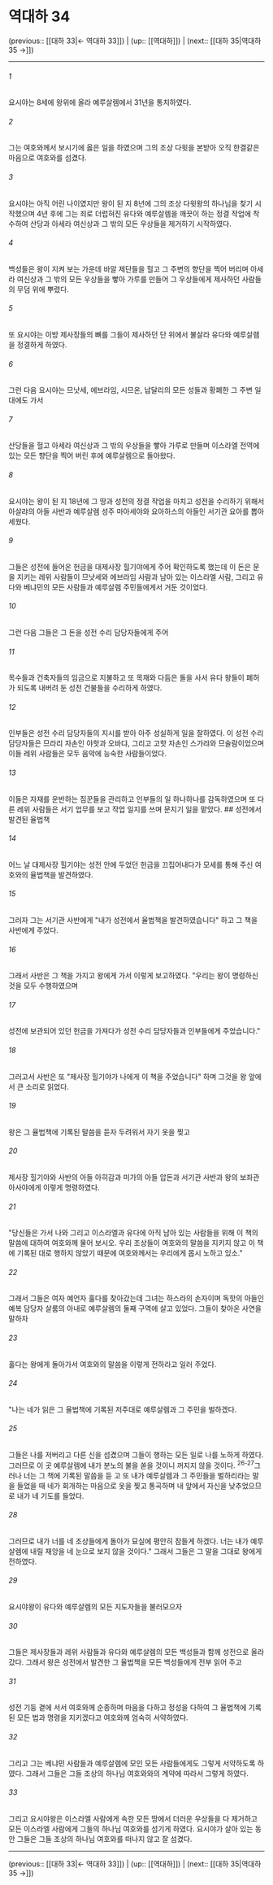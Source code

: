 # 역대하 34

(previous:: [[대하 33|← 역대하 33]]) | (up:: [[역대하]]) | (next:: [[대하 35|역대하 35 →]])

***




###### 1 

요시야는 8세에 왕위에 올라 예루살렘에서 31년을 통치하였다. 



###### 2 

그는 여호와께서 보시기에 옳은 일을 하였으며 그의 조상 다윗을 본받아 오직 한결같은 마음으로 여호와를 섬겼다. 



###### 3 

요시야는 아직 어린 나이였지만 왕이 된 지 8년에 그의 조상 다윗왕의 하나님을 찾기 시작했으며 4년 후에 그는 죄로 더럽혀진 유다와 예루살렘을 깨끗이 하는 정결 작업에 착수하여 산당과 아세라 여신상과 그 밖의 모든 우상들을 제거하기 시작하였다. 



###### 4 

백성들은 왕이 지켜 보는 가운데 바알 제단들을 헐고 그 주변의 향단을 찍어 버리며 아세라 여신상과 그 밖의 모든 우상들을 빻아 가루를 만들어 그 우상들에게 제사하던 사람들의 무덤 위에 뿌렸다. 



###### 5 

또 요시야는 이방 제사장들의 뼈를 그들이 제사하던 단 위에서 불살라 유다와 예루살렘을 정결하게 하였다. 



###### 6 

그런 다음 요시야는 므낫세, 에브라임, 시므온, 납달리의 모든 성들과 황폐한 그 주변 일대에도 가서 



###### 7 

산당들을 헐고 아세라 여신상과 그 밖의 우상들을 빻아 가루로 만들며 이스라엘 전역에 있는 모든 향단을 찍어 버린 후에 예루살렘으로 돌아왔다. 



###### 8 

요시야는 왕이 된 지 18년에 그 땅과 성전의 정결 작업을 마치고 성전을 수리하기 위해서 아살랴의 아들 사반과 예루살렘 성주 마아세야와 요아하스의 아들인 서기관 요아를 뽑아 세웠다. 



###### 9 

그들은 성전에 들어온 헌금을 대제사장 힐기야에게 주어 확인하도록 했는데 이 돈은 문을 지키는 레위 사람들이 므낫세와 에브라임 사람과 남아 있는 이스라엘 사람, 그리고 유다와 베냐민의 모든 사람들과 예루살렘 주민들에게서 거둔 것이었다. 



###### 10 

그런 다음 그들은 그 돈을 성전 수리 담당자들에게 주어 



###### 11 

목수들과 건축자들의 임금으로 지불하고 또 목재와 다듬은 돌을 사서 유다 왕들이 폐허가 되도록 내버려 둔 성전 건물들을 수리하게 하였다. 



###### 12 

인부들은 성전 수리 담당자들의 지시를 받아 아주 성실하게 일을 잘하였다. 이 성전 수리 담당자들은 므라리 자손인 야핫과 오바댜, 그리고 고핫 자손인 스가랴와 므술람이었으며 이들 레위 사람들은 모두 음악에 능숙한 사람들이었다. 



###### 13 

이들은 자재를 운반하는 짐꾼들을 관리하고 인부들의 일 하나하나를 감독하였으며 또 다른 레위 사람들은 서기 업무를 보고 작업 일지를 쓰며 문지기 일을 맡았다. ## 성전에서 발견된 율법책 



###### 14 

어느 날 대제사장 힐기야는 성전 안에 두었던 헌금을 끄집어내다가 모세를 통해 주신 여호와의 율법책을 발견하였다. 



###### 15 

그러자 그는 서기관 사반에게 "내가 성전에서 율법책을 발견하였습니다" 하고 그 책을 사반에게 주었다. 



###### 16 

그래서 사반은 그 책을 가지고 왕에게 가서 이렇게 보고하였다. "우리는 왕이 명령하신 것을 모두 수행하였으며 



###### 17 

성전에 보관되어 있던 헌금을 가져다가 성전 수리 담당자들과 인부들에게 주었습니다." 



###### 18 

그러고서 사반은 또 "제사장 힐기야가 나에게 이 책을 주었습니다" 하며 그것을 왕 앞에서 큰 소리로 읽었다. 



###### 19 

왕은 그 율법책에 기록된 말씀을 듣자 두려워서 자기 옷을 찢고 



###### 20 

제사장 힐기야와 사반의 아들 아히감과 미가의 아들 압돈과 서기관 사반과 왕의 보좌관 아사야에게 이렇게 명령하였다. 



###### 21 

"당신들은 가서 나와 그리고 이스라엘과 유다에 아직 남아 있는 사람들을 위해 이 책의 말씀에 대하여 여호와께 물어 보시오. 우리 조상들이 여호와의 말씀을 지키지 않고 이 책에 기록된 대로 행하지 않았기 때문에 여호와께서는 우리에게 몹시 노하고 있소." 



###### 22 

그래서 그들은 여자 예언자 훌다를 찾아갔는데 그녀는 하스라의 손자이며 독핫의 아들인 예복 담당자 살룸의 아내로 예루살렘의 둘째 구역에 살고 있었다. 그들이 찾아온 사연을 말하자 



###### 23 

훌다는 왕에게 돌아가서 여호와의 말씀을 이렇게 전하라고 일러 주었다. 



###### 24 

"나는 네가 읽은 그 율법책에 기록된 저주대로 예루살렘과 그 주민을 벌하겠다. 



###### 25 

그들은 나를 저버리고 다른 신을 섬겼으며 그들이 행하는 모든 일로 나를 노하게 하였다. 그러므로 이 곳 예루살렘에 내가 분노의 불을 쏟을 것이니 꺼지지 않을 것이다. <sup class="versenum">26-27</sup>그러나 너는 그 책에 기록된 말씀을 듣 고 또 내가 예루살렘과 그 주민들을 벌하리라는 말을 들었을 때 네가 회개하는 마음으로 옷을 찢고 통곡하며 내 앞에서 자신을 낮추었으므로 내가 네 기도를 들었다. 



###### 28 

그러므로 내가 너를 네 조상들에게 돌아가 묘실에 평안히 잠들게 하겠다. 너는 내가 예루살렘에 내릴 재앙을 네 눈으로 보지 않을 것이다." 그래서 그들은 그 말을 그대로 왕에게 전하였다. 



###### 29 

요시야왕이 유다와 예루살렘의 모든 지도자들을 불러모으자 



###### 30 

그들은 제사장들과 레위 사람들과 유다와 예루살렘의 모든 백성들과 함께 성전으로 올라갔다. 그래서 왕은 성전에서 발견한 그 율법책을 모든 백성들에게 전부 읽어 주고 



###### 31 

성전 기둥 곁에 서서 여호와께 순종하며 마음을 다하고 정성을 다하여 그 율법책에 기록된 모든 법과 명령을 지키겠다고 여호와께 엄숙히 서약하였다. 



###### 32 

그리고 그는 베냐민 사람들과 예루살렘에 모인 모든 사람들에게도 그렇게 서약하도록 하였다. 그래서 그들은 그들 조상의 하나님 여호와와의 계약에 따라서 그렇게 하였다. 



###### 33 

그리고 요시야왕은 이스라엘 사람에게 속한 모든 땅에서 더러운 우상들을 다 제거하고 모든 이스라엘 사람에게 그들의 하나님 여호와를 섬기게 하였다. 요시야가 살아 있는 동안 그들은 그들 조상의 하나님 여호와를 떠나지 않고 잘 섬겼다.

***

(previous:: [[대하 33|← 역대하 33]]) | (up:: [[역대하]]) | (next:: [[대하 35|역대하 35 →]])

